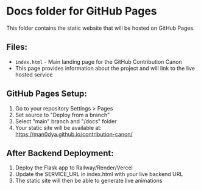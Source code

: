 # Docs folder for GitHub Pages

This folder contains the static website that will be hosted on GitHub Pages.

## Files:
- `index.html` - Main landing page for the GitHub Contribution Canon
- This page provides information about the project and will link to the live hosted service

## GitHub Pages Setup:
1. Go to your repository Settings > Pages
2. Set source to "Deploy from a branch"
3. Select "main" branch and "/docs" folder
4. Your static site will be available at: https://man0dya.github.io/contribution-canon/

## After Backend Deployment:
1. Deploy the Flask app to Railway/Render/Vercel
2. Update the SERVICE_URL in index.html with your live backend URL
3. The static site will then be able to generate live animations